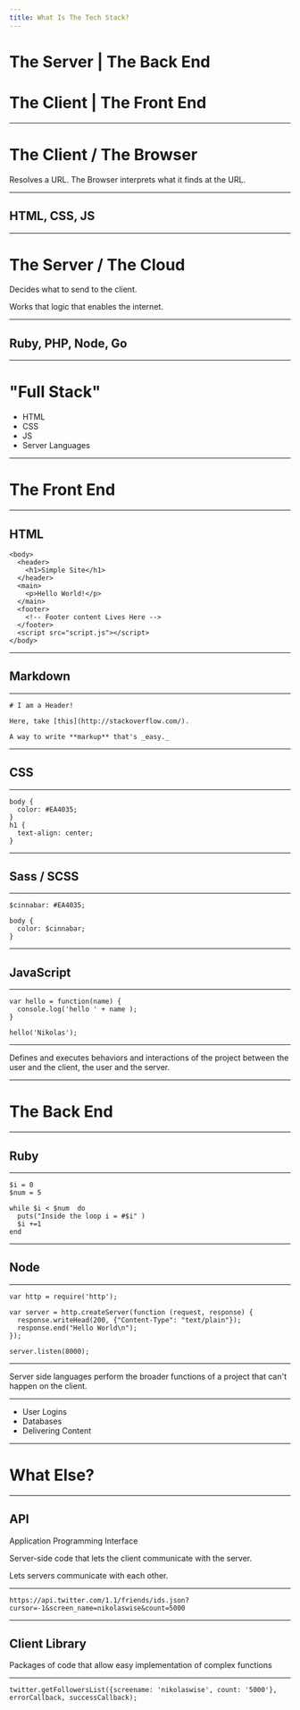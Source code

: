 ```yaml
---
title: What Is The Tech Stack?
---
```


# The Server | The Back End
# The Client | The Front End

---

# The Client / The Browser

Resolves a URL. The Browser interprets what it finds at the URL.

---

## HTML, CSS, JS

---

# The Server / The Cloud

Decides what to send to the client.

Works that logic that enables the internet.

---

## Ruby, PHP, Node, Go

---

# "Full Stack"

- HTML
- CSS
- JS
- Server Languages

---

# The Front End

---

## HTML

```
<body>
  <header>
    <h1>Simple Site</h1>
  </header>
  <main>
    <p>Hello World!</p>
  </main>
  <footer>
    <!-- Footer content Lives Here -->
  </footer>
  <script src="script.js"></script>
</body>
```

---

## Markdown

---

```
# I am a Header!

Here, take [this](http://stackoverflow.com/).

A way to write **markup** that's _easy._
```

---

## CSS

---

```
body {
  color: #EA4035;
}
h1 {
  text-align: center;
}
```

---

## Sass / SCSS

---

```
$cinnabar: #EA4035;

body {
  color: $cinnabar;
}
```

---

## JavaScript

---

```
var hello = function(name) {
  console.log('hello ' + name );
}

hello('Nikolas');
```

---

Defines and executes behaviors and interactions of the project between the user and the client, the user and the server.

---

# The Back End

---

## Ruby

---

```
$i = 0
$num = 5

while $i < $num  do
  puts("Inside the loop i = #$i" )
  $i +=1
end
```

---

## Node

---

```
var http = require('http');

var server = http.createServer(function (request, response) {
  response.writeHead(200, {"Content-Type": "text/plain"});
  response.end("Hello World\n");
});

server.listen(8000);
```

---

Server side languages perform the broader functions of a project that can't happen on the client.

---

- User Logins
- Databases
- Delivering Content

---

# What Else?

---

## API
Application Programming Interface

Server-side code that lets the client communicate with the server.

Lets servers communicate with each other.

---

```
https://api.twitter.com/1.1/friends/ids.json?cursor=-1&screen_name=nikolaswise&count=5000
```

---

## Client Library

Packages of code that allow easy implementation of complex functions

---

```
twitter.getFollowersList({screename: 'nikolaswise', count: '5000'}, errorCallback, successCallback);
```

